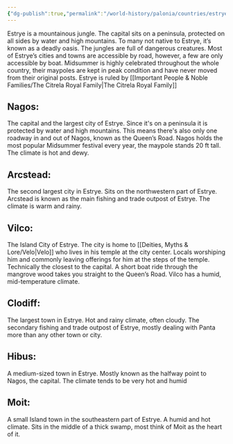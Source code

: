 ```yaml
---
{"dg-publish":true,"permalink":"/world-history/palonia/countries/estrye-es-tray/"}
---
```



Estrye is a mountainous jungle. The capital sits on a peninsula, protected on all sides by water and high mountains. To many not native to Estrye, it’s known as a deadly oasis. The jungles are full of dangerous creatures. Most of Estrye’s cities and towns are accessible by road, however, a few are only accessible by boat. Midsummer is highly celebrated throughout the whole country, their maypoles are kept in peak condition and have never moved from their original posts. Estrye is ruled by [[Important People & Noble Families/The Citrela Royal Family\|The Citrela Royal Family]]

  

## Nagos:

The capital and the largest city of Estrye. Since it's on a peninsula it is protected by water and high mountains. This means there's also only one roadway in and out of Nagos, known as the Queen’s Road. Nagos holds the most popular Midsummer festival every year, the maypole stands 20 ft tall. The climate is hot and dewy.

  

## Arcstead:

The second largest city in Estrye. Sits on the northwestern part of Estrye. Arcstead is known as the main fishing and trade outpost of Estrye. The climate is warm and rainy.

  

## Vilco:

The Island City of Estrye. The city is home to [[Deities, Myths & Lore/Velo\|Velo]] who lives in his temple at the city center. Locals worshiping him and commonly leaving offerings for him at the steps of the temple. Technically the closest to the capital. A short boat ride through the mangrove wood takes you straight to the Queen’s Road. Vilco has a humid, mid-temperature climate.

  

## Clodiff:

The largest town in Estrye. Hot and rainy climate, often cloudy. The secondary fishing and trade outpost of Estrye, mostly dealing with Panta more than any other town or city.

  

## Hibus:

A medium-sized town in Estrye. Mostly known as the halfway point to Nagos, the capital. The climate tends to be very hot and humid

  

## Moit:

A small Island town in the southeastern part of Estrye. A humid and hot climate. Sits in the middle of a thick swamp, most think of Moit as the heart of it.

